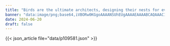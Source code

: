 ```yaml
---
title: "Birds are the ultimate architects, designing their nests for every climate"
banner: "data:image/png;base64,iVBORw0KGgoAAAANSUhEUgAAAAEAAAABCAQAAAC1HAwCAAAAC0lEQVR42mNkYAAAAAYAAjCB0C8AAAAASUVORK5CYII="
date: 2024-06-20
draft: false
---
```


{{< json_article file="data/p109581.json" >}}